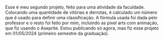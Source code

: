 Esse é meu segundo projeto, feito para uma atividade da faculdade.
Colocando uma quantidade de vitórias e derrotas, é calculado um número que é usado para definir uma classificação.
A fórmula usada foi dada pelo professor e o resto foi feito por mim, incluindo as pixel arts com animação, que fiz usando o Aseprite.
Estou publicando só agora, mas fiz esse projeto em 01/05/2024 (primeiro semestre da graduação).
